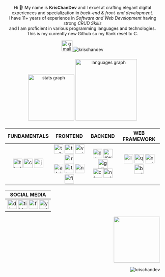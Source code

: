 <p align="center">Hi 👋! My name is <strong>KrisChanDev</strong> and I excel at crafting elegant digital experiences and specialization in <em>back-end & front-end development</em>. <br/>I have 11+ years of experience in <em>Software and Web Development</em> having strong <em>CRUD Skills</em> <br/>and I am proficient in various programming languages and technologies. <br/>This is my currently new Github so my Rank reset to C.</p>



<p align="center"> 
  <a href="mailto:chriciachan@gmail.com" target="_blank">
    <img src="https://img.shields.io/static/v1?message=Email%20me&logo=gmail&label=&color=D14836&logoColor=white&labelColor=&style=for-the-badge" height="35" alt="gmail logo"  />
  </a>
  <img src="https://github-profile-trophy.vercel.app/?username=krischandev&theme=discord" alt="krischandev" /></p>



###

<div align="center">
  <img src="https://github-readme-stats.vercel.app/api?username=krischandev&hide_title=true&hide_rank=false&show_icons=true&include_all_commits=true&count_private=true&disable_animations=false&theme=codeSTACKr&locale=en&hide_border=true" height="150" alt="stats graph"  />
  <img src="https://github-readme-stats.vercel.app/api/top-langs?username=krischandev&locale=en&hide_title=true&layout=compact&card_width=320&langs_count=50&theme=codeSTACKr&hide_border=true" height="200" alt="languages graph"  />
</div>

###


<div align="center">

| FUNDAMENTALS  | FRONTEND      | BACKEND  | WEB FRAMEWORK  |
|:-------------:|:-------------:|:--------:|:--------------:|
| <a href="https://html.com"><img src="https://skillicons.dev/icons?i=html" height="30" alt="html5 logo"  /></a> <a href="https://web.dev/learn/css"><img src="https://skillicons.dev/icons?i=css" height="30" alt="css3 logo"  /></a> <a href="https://www.javascript.com"><img src="https://skillicons.dev/icons?i=js" height="30" alt="javascript logo"  /></a> | <a href="https://tailwindcss.com"><img src="https://cdn.simpleicons.org/tailwindcss/06B6D4" height="30" alt="tailwindcss logo"  /></a> <a href="https://www.typescriptlang.org"><img src="https://skillicons.dev/icons?i=ts" height="30" alt="typescript logo"  /></a> <a href="https://vuejs.org"><img src="https://cdn.simpleicons.org/vuedotjs/4FC08D" height="30" alt="vuejs logo"  /></a> <a href="https://react.dev"><img src="https://skillicons.dev/icons?i=react" height="30" alt="react logo"  /></a><br/><a href="https://alpinejs.dev"><img src="https://cdn.simpleicons.org/alpine.js/8BC0D0" height="30" alt="alpine logo"  /></a> <a href="https://threejs.org"><img src="https://skillicons.dev/icons?i=threejs" height="30" alt="threejs logo"  /></a> <a href="https://www.npmjs.com"><img src="https://cdn.simpleicons.org/npm/CB3837" height="30" alt="npm logo"  /></a> <a href="https://www.figma.com"><img src="https://cdn.jsdelivr.net/gh/devicons/devicon/icons/figma/figma-original.svg" height="30" alt="figma logo"  /></a> | <a href="https://www.php.net"><img src="https://cdn.simpleicons.org/php/777BB4" height="30" alt="php logo"  /></a> <a href="https://www.mysql.com"><img src="https://cdn.simpleicons.org/mysql/4479A1" height="30" alt="mysql logo"  /></a> <a href="https://git-scm.com"><img src="https://cdn.simpleicons.org/git/F05032" height="30" alt="git logo"  /></a><br/><a href="https://www.cloudflare.com"><img src="https://skillicons.dev/icons?i=cloudflare" height="30" alt="cloudflare logo"  /></a> <a href="https://nodejs.org/en"><img src="https://cdn.simpleicons.org/nodedotjs/339933" height="30" alt="nodejs logo"  /></a> | <a href="https://laravel.com"><img src="https://cdn.jsdelivr.net/gh/devicons/devicon/icons/laravel/laravel-original.svg" height="30" alt="laravel logo"  /></a> <a href="https://quasar.dev"><img src="https://cdn.jsdelivr.net/gh/devicons/devicon/icons/quasar/quasar-plain.svg" height="30" alt="quasar logo"  /></a> <a href="https://nextjs.org"><img src="https://skillicons.dev/icons?i=nextjs" height="30" alt="nextjs logo"  /></a> <a href="https://getbootstrap.com"><img src="https://skillicons.dev/icons?i=bootstrap" height="30" alt="bootstrap logo"  /> |

  | SOCIAL MEDIA  | 
  |:-------------:|
  | <a href="https://discord.com" target="_blank" rel="noopener noreferrer"><img src="https://cdn.simpleicons.org/discord/5865F2" height="30" alt="discord logo"  /></a> <a href="https://www.tiktok.com/@krischan_dev" target="_blank" rel="noopener noreferrer"><img src="https://cdn.simpleicons.org/tiktok/FFFFFF" height="30" alt="tiktok logo"  /></a> <a href="https://facebook.com" target="_blank" rel="noopener noreferrer"><img src="https://cdn.simpleicons.org/facebook/0866FF" height="30" alt="facebook logo"  /></a> <a href="https://youtube.com" target="_blank" rel="noopener noreferrer"><img src="https://cdn.simpleicons.org/youtube/FF0000" height="30" alt="youtube logo"  /></a> |
  
</div>

<div align="center">
  
  
  
  


  <img align="right" height="150" src="https://i.giphy.com/media/v1.Y2lkPTc5MGI3NjExZHV5MjByc2t6NWVwZW82ejVxMjdpNTcycmFxa3Q3dzBnMmVsMnhoNCZlcD12MV9pbnRlcm5hbF9naWZfYnlfaWQmY3Q9Zw/78XCFBGOlS6keY1Bil/giphy.gif"  />
</div>

<br clear="both">
<p align="right"> <img src="https://komarev.com/ghpvc/?username=krischandev&label=Profile%20views&color=0e75b6&style=flat" alt="krischandev" /> </p>
